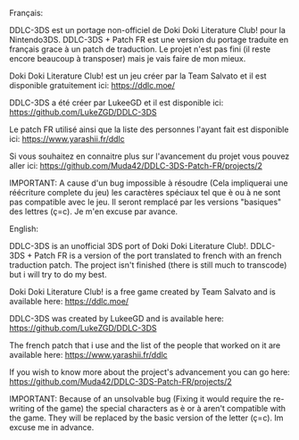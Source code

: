 Français:

DDLC-3DS est un portage non-officiel de Doki Doki Literature Club! pour la Nintendo3DS.
DDLC-3DS + Patch FR est une version du portage traduite en français grace à un patch de traduction.
Le projet n'est pas fini (il reste encore beaucoup à transposer) mais je vais faire de mon mieux.

Doki Doki Literature Club! est un jeu créer par la Team Salvato et il est disponible gratuitement ici: https://ddlc.moe/

DDLC-3DS a été créer par LukeeGD et il est disponible ici: https://github.com/LukeZGD/DDLC-3DS

Le patch FR utilisé ainsi que la liste des personnes l'ayant fait est disponible ici: https://www.yarashii.fr/ddlc

Si vous souhaitez en connaitre plus sur l'avancement du projet vous pouvez aller ici: https://github.com/Muda42/DDLC-3DS-Patch-FR/projects/2

IMPORTANT: A cause d'un bug impossible à résoudre (Cela impliquerai une réécriture complete du jeu) les caractères spéciaux tel que è ou à ne sont pas compatible avec le jeu. Il seront remplacé par les versions "basiques" des lettres (ç=c). Je m'en excuse par avance.

English:

DDLC-3DS is an unofficial 3DS port of Doki Doki Literature Club!.
DDLC-3DS + Patch FR is a version of the port translated to french with an french traduction patch. 
The project isn't finished (there is still much to transcode) but i will try to do my best. 

Doki Doki Literature Club! is a free game created by Team Salvato and is available here: https://ddlc.moe/

DDLC-3DS was created by LukeeGD and is available here: https://github.com/LukeZGD/DDLC-3DS

The french patch that i use and the list of the people that worked on it are available here: https://www.yarashii.fr/ddlc

If you wish to know more about the project's advancement you can go here: https://github.com/Muda42/DDLC-3DS-Patch-FR/projects/2

IMPORTANT: Because of an unsolvable bug (Fixing it would require the re-writing of the game) the special characters as è or à aren't compatible with the game. They will be replaced by the basic version of the letter (ç=c). Im excuse me in advance.
